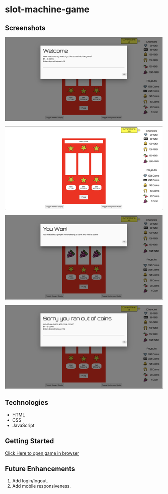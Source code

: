 # slot-machine-game

## Screenshots

![Starting Game Page](images/startGameScreen.png)

![Main Game Page](images/mainGameScreen.png)

![What it looks like when you win coins](images/winGameScreen.png)

![What happend when you run out of coins or try to bet more coins than you have](images/loseGameScreen.png)

## Technologies

- HTML
- CSS
- JavaScript

## Getting Started

[Click Here to open game in browser](https://salmon117.github.io/slot-machine-game/)

## Future Enhancements

1. Add login/logout.
2. Add mobile responsiveness.